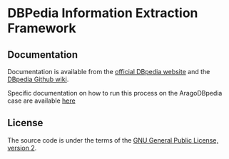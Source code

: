 # DBPedia Information Extraction Framework

## Documentation

Documentation is available from the [official DBpedia website](http://dbpedia.org) and the [DBpedia Github wiki](https://github.com/dbpedia/extraction-framework/wiki).

Specific documentation on how to run this process on the AragoDBpedia case are available [here](https://github.com/aragonopendata/extraction-framework/blob/master/aragodbpedia/README.md)


## License

The source code is under the terms of the [GNU General Public License, version 2](http://www.gnu.org/licenses/gpl-2.0.html).

